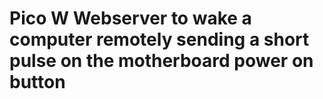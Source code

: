 # Pico W Webserver to wake a computer remotely sending a short pulse on the motherboard power on button